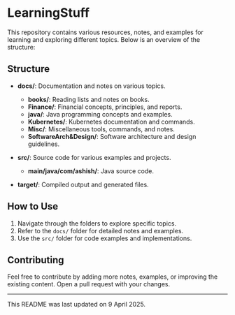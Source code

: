 # LearningStuff

This repository contains various resources, notes, and examples for learning and exploring different topics. Below is an overview of the structure:

## Structure

- **docs/**: Documentation and notes on various topics.
  - **books/**: Reading lists and notes on books.
  - **Finance/**: Financial concepts, principles, and reports.
  - **java/**: Java programming concepts and examples.
  - **Kubernetes/**: Kubernetes documentation and commands.
  - **Misc/**: Miscellaneous tools, commands, and notes.
  - **SoftwareArch&Design/**: Software architecture and design guidelines.

- **src/**: Source code for various examples and projects.
  - **main/java/com/ashish/**: Java source code.

- **target/**: Compiled output and generated files.

## How to Use

1. Navigate through the folders to explore specific topics.
2. Refer to the `docs/` folder for detailed notes and examples.
3. Use the `src/` folder for code examples and implementations.

## Contributing

Feel free to contribute by adding more notes, examples, or improving the existing content. Open a pull request with your changes.

---

This README was last updated on 9 April 2025.
